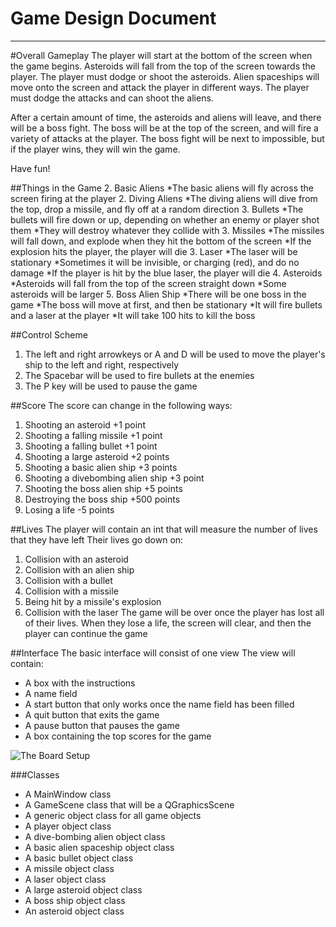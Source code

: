 # Game Design Document
----
#Overall Gameplay
The player will start at the bottom of the screen when the game begins. Asteroids will fall from the top of the screen towards the
player. The player must dodge or shoot the asteroids. Alien spaceships will move onto the screen and attack the player in 
different ways. The player must dodge the attacks and can shoot the aliens.

After a certain amount of time, the asteroids and aliens will leave, and there will be a boss fight. The boss will be 
at the top of the screen, and will fire a variety of attacks at the player. The boss fight will be next to impossible,
but if the player wins, they will win the game. 

Have fun!

##Things in the Game
2. Basic Aliens
	*The basic aliens will fly across the screen firing at the player
2. Diving Aliens
	*The diving aliens will dive from the top, drop a missile, and fly off at a random direction
3. Bullets
	*The bullets will fire down or up, depending on whether an enemy or player shot them
	*They will destroy whatever they collide with
3. Missiles
	*The missiles will fall down, and explode when they hit the bottom of the screen
	*If the explosion hits the player, the player will die
3. Laser
	*The laser will be stationary
	*Sometimes it will be invisible, or charging (red), and do no damage
	*If the player is hit by the blue laser, the player will die
4. Asteroids
	*Asteroids will fall from the top of the screen straight down
	*Some asteroids will be larger
5. Boss Alien Ship
	*There will be one boss in the game
 	*The boss will move at first, and then be stationary
 	*It will fire bullets and a laser at the player
 	*It will take 100 hits to kill the boss

##Control Scheme
1. The left and right arrowkeys or A and D will be used to move the player's ship to the left and right, respectively
2. The Spacebar will be used to fire bullets at the enemies
4. The P key will be used to pause the game

##Score
The score can change in the following ways:
1. Shooting an asteroid +1 point
5. Shooting a falling missile +1 point
1. Shooting a falling bullet +1 point
2. Shooting a large asteroid +2 points
3. Shooting a basic alien ship +3 points
4. Shooting a divebombing alien ship +3 point
6. Shooting the boss alien ship +5 points
7. Destroying the boss ship +500 points
8. Losing a life -5 points

##Lives
The player will contain an int that will measure the number of lives that they have left
Their lives go down on:
1. Collision with an asteroid
2. Collision with an alien ship
3. Collision with a bullet
4. Collision with a missile
5. Being hit by a missile's explosion
5. Collision with the laser
The game will be over once the player has lost all of their lives.
When they lose a life, the screen will clear, and then the player can continue the game

##Interface
The basic interface will consist of one view
The view will contain:
* A box with the instructions
* A name field
* A start button that only works once the name field has been filled
* A quit button that exits the game
* A pause button that pauses the game
* A box containing the top scores for the game


![The Board Setup](https://sphotos-a.xx.fbcdn.net/hphotos-prn1/64461_10200105554173863_739153238_n.jpg "The Board Setup")

###Classes
* A MainWindow class
* A GameScene class that will be a QGraphicsScene
* A generic object class for all game objects
* A player object class
* A dive-bombing alien object class
* A basic alien spaceship object class
* A basic bullet object class
* A missile object class
* A laser object class
* A large asteroid object class
* A boss ship object class
* An asteroid object class
